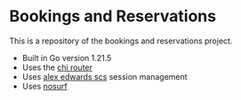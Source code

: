 # Bookings and Reservations

This is a repository of the bookings and reservations project.

- Built in Go version 1.21.5
- Uses the [chi router](github.com/go-chi/chi)
- Uses [alex edwards scs](github.com/alexedwards/scs/v2) session management
- Uses [nosurf](github.com/justinas/nosurf)